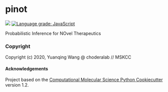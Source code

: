 pinot
==============================
[//]: # (Badges)

![](https://github.com/choderalab/pinot/workflows/CI/badge.svg)
[![Language grade: JavaScript](https://img.shields.io/lgtm/grade/javascript/g/choderalab/pinot.svg?logo=lgtm&logoWidth=18)](https://lgtm.com/projects/g/choderalab/pinot/context:javascript)

Probabilistic Inference for NOvel Therapeutics

### Copyright

Copyright (c) 2020, Yuanqing Wang @ choderalab // MSKCC


#### Acknowledgements
 
Project based on the 
[Computational Molecular Science Python Cookiecutter](https://github.com/molssi/cookiecutter-cms) version 1.2.
